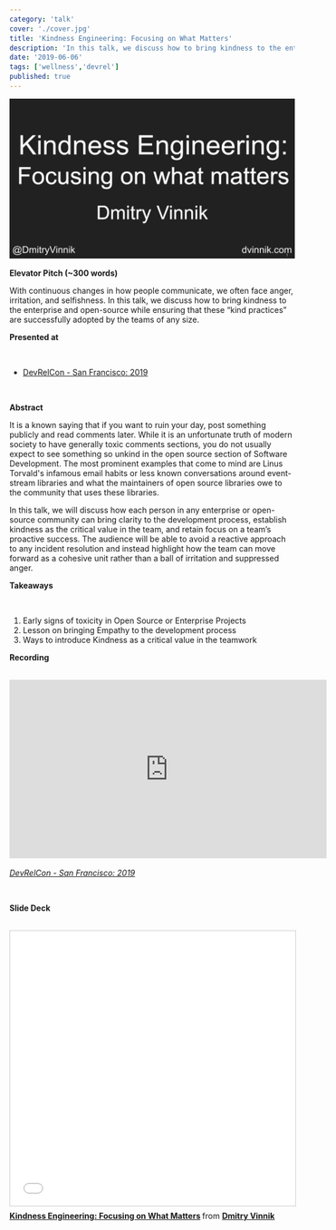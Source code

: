 ```yaml
---
category: 'talk'
cover: './cover.jpg'
title: 'Kindness Engineering: Focusing on What Matters'
description: 'In this talk, we discuss how to bring kindness to the enterprise and open-source.'
date: '2019-06-06'
tags: ['wellness','devrel']
published: true
---
```

![kindness](./cover.jpg)

**Elevator Pitch (~300 words)**

With continuous changes in how people communicate, we often face anger, irritation, and selfishness. In this talk, we discuss how to bring kindness to the enterprise and open-source while ensuring that these “kind practices” are successfully adopted by the teams of any size.

**Presented at**

<br>

- [DevRelCon - San Francisco: 2019](https://dvinnik.dev/events/2019/devrelcon-sf)

<br>

**Abstract**
 
It is a known saying that if you want to ruin your day, post something publicly and read comments later. While it is an unfortunate truth of modern society to have generally toxic comments sections, you do not usually expect to see something so unkind in the open source section of Software Development. The most prominent examples that come to mind are Linus Torvald's infamous email habits or less known conversations around event-stream libraries and what the maintainers of open source libraries owe to the community that uses these libraries.

In this talk, we will discuss how each person in any enterprise or open-source community can bring clarity to the development process, establish kindness as the critical value in the team, and retain focus on a team’s proactive success. The audience will be able to avoid a reactive approach to any incident resolution and instead highlight how the team can move forward as a cohesive unit rather than a ball of irritation and suppressed anger.

**Takeaways**

<br>

1. Early signs of toxicity in Open Source or Enterprise Projects
2. Lesson on bringing Empathy to the development process
3. Ways to introduce Kindness as a critical value in the teamwork


**Recording**

<br>

<iframe width="560" height="315" src="https://www.youtube.com/embed/B2eeOUkTv7A" title="YouTube video player" frameborder="0" allow="accelerometer; autoplay; clipboard-write; encrypted-media; gyroscope; picture-in-picture" allowfullscreen></iframe>

*[DevRelCon - San Francisco: 2019](https://dvinnik.dev/events/2019/devrelcon-sf)*

<br>

**Slide Deck**

<br>

<iframe src="//www.slideshare.net/slideshow/embed_code/key/y63K7b59WPsA6t" width="595" height="485" frameborder="0" marginwidth="0" marginheight="0" scrolling="no" style="border:1px solid #CCC; border-width:1px; margin-bottom:5px; max-width: 100%;" allowfullscreen> </iframe> <div style="margin-bottom:5px"> <strong> <a href="//www.slideshare.net/DmitryVinnik1/kindness-engineering-focusing-on-what-matters" title="Kindness Engineering: Focusing on What Matters" target="_blank">Kindness Engineering: Focusing on What Matters</a> </strong> from <strong><a href="https://www.slideshare.net/DmitryVinnik1" target="_blank">Dmitry Vinnik</a></strong> </div>